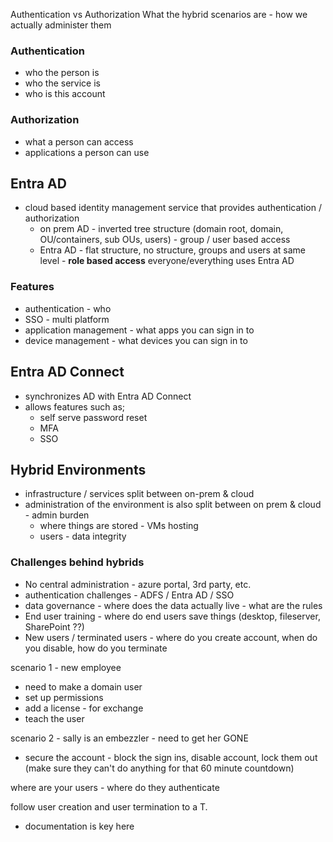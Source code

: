 Authentication vs Authorization
What the hybrid scenarios are - how we actually administer them

### **Authentication**
- who the person is
- who the service is
- who is this account 
### **Authorization**
- what a person can access
- applications a person can use
## **Entra AD**
- cloud based identity management service that provides authentication / authorization
	- on prem AD - inverted tree structure (domain root, domain, OU/containers, sub OUs, users) - group / user based access
	- Entra AD - flat structure, no structure, groups and users at same level - **role based access**
everyone/everything uses Entra AD

### Features
- authentication - who 
- SSO - multi platform
- application management - what apps you can sign in to
- device management - what devices you can sign in to

## Entra AD Connect
- synchronizes AD with Entra AD Connect
- allows features such as;
	- self serve password reset
	- MFA
	- SSO

## Hybrid Environments
- infrastructure / services split between on-prem & cloud
- administration of the environment is also split between on prem & cloud - admin burden
	- where things are stored - VMs hosting
	- users - data integrity
### Challenges behind hybrids
- No central administration - azure portal, 3rd party, etc.
- authentication challenges - ADFS / Entra AD / SSO
- data governance - where does the data actually live - what are the rules
- End user training - where do end users save things (desktop, fileserver, SharePoint ??)
- New users / terminated users - where do you create account, when do you disable, how do you terminate

scenario 1 - new employee
- need to make a domain user
- set up permissions
- add a license - for exchange
- teach the user

scenario 2 - sally is an embezzler - need to get her GONE
- secure the account - block the sign ins, disable account, lock them out (make sure they can't do anything for that 60 minute countdown)

where are your users - where do they authenticate

follow user creation and user termination to a T.
- documentation is key here